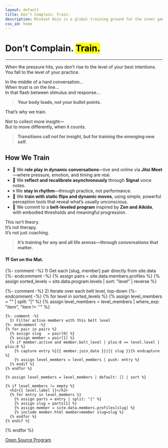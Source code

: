 ```yaml
---
layout: default
title: Don’t Complain. Train.
description: Mindset Dojo is a global training ground for the inner game of presence, leadership, and emotional clarity. For conversations that matter—across all life arenas.
css_id: home
---
```


<h1>Don’t Complain. <mark>Train.</mark></h1>
<hr>

<p>When the pressure hits, you don’t rise to the level of your best intentions.<br>
You fall to the level of your practice.</p>

<p>In the middle of a hard conversation…<br>
When trust is on the line…<br>
In that flash between stimulus and response…</p>

<blockquote><strong>Your body leads, not your bullet points.</strong></blockquote>

<p>That’s why we train.</p>

<p>Not to collect more insight—<br>
But to move differently, when it counts.</p>

<blockquote><strong>Transitions call not for insight, but for training the emerging new self.</strong></blockquote>

<h2>How We Train</h2>
<ul>
  <li>🥋 We <strong>role play in dynamic conversations</strong>—live and online via <strong>Jitsi Meet</strong>—where pressure, emotion, and timing are real.</li>
  <li>🔁 We <strong>reflect and recalibrate asynchronously</strong> through <strong>Signal</strong> voice notes.</li>
  <li>🌀 We <strong>stay in rhythm</strong>—through practice, not performance.</li>
  <li>🧭 We <strong>train with static flips and dynamic moves</strong>, using simple, powerful perception tools that reveal what’s usually unconscious.</li>
  <li>🎯 We commit to a <strong>belt-leveled program</strong> inspired by <strong>Zen and Aikido</strong>, with embodied thresholds and meaningful progression.</li>
</ul>

<p>This isn’t theory.<br>
It’s not therapy.<br>
It’s not just coaching.</p>

<blockquote><strong>It’s training for any and all life arenas—through conversations that matter.</strong></blockquote>

<p><strong>⛩️ Get on the Mat.</strong></p>

<div class="md-members">

  {%- comment -%}
    1) Get each [slug, member] pair directly from site.data
  {%- endcomment -%}
  {% assign pairs = site.data.members.profiles %}
  {% assign sorted_levels = site.data.program.levels | sort: "level" | reverse %}

  {%- comment -%}
    2) Iterate over each belt level, top-down
  {%- endcomment -%}
  {% for level in sorted_levels %}
    {% assign level_members = "" | split: "|" %}
    {% assign level_members = level_members | where_exp: "item", "item != ''" %}

    {%- comment -%}
      3) Filter active members with this belt level
    {%- endcomment -%}
    {% for pair in pairs %}
      {% assign slug   = pair[0] %}
      {% assign member = pair[1] %}
      {% if member.active and member.belt_level | plus:0 == level.level | plus:0 %}
        {% capture entry %}{{ member.join_date }}|{{ slug }}{% endcapture %}
        {% assign level_members = level_members | push: entry %}
      {% endif %}
    {% endfor %}

    {% assign level_members = level_members | default: [] | sort %}

    {% if level_members != empty %}
      <h2>{{ level.label }}</h2>
      {% for entry in level_members %}
        {% assign parts = entry | split: "|" %}
        {% assign slug = parts[1] %}
        {% assign member = site.data.members.profiles[slug] %}
        {% include member.html member=member slug=slug %}
      {% endfor %}
    {% endif %}
  {% endfor %}
</div>







<div class="md-cta-group">
    <a href="./program">Open Source Program</a>
</div>
